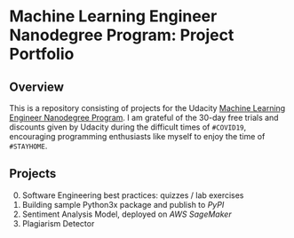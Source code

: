 # Machine Learning Engineer Nanodegree Program: Project Portfolio

## Overview

This is a repository consisting of projects for the Udacity [Machine Learning Engineer Nanodegree Program](https://www.udacity.com/course/machine-learning-engineer-nanodegree--nd009t). I am grateful of the 30-day free trials and discounts given by Udacity during the difficult times of `#COVID19`, encouraging programming enthusiasts like myself to enjoy the time of `#STAYHOME`.

## Projects

0. Software Engineering best practices: quizzes / lab exercises
1. Building sample Python3x package and publish to _PyPI_
2. Sentiment Analysis Model, deployed on _AWS SageMaker_
3. Plagiarism Detector
